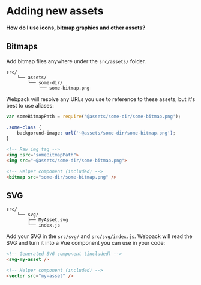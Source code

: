 # Adding new assets

**How do I use icons, bitmap graphics and other assets?**

## Bitmaps

Add bitmap files anywhere under the `src/assets/` folder.

```
src/
	└── assets/
		└── some-dir/
			└── some-bitmap.png
```

Webpack will resolve any URLs you use to reference to these assets, but it's best to use aliases:

```js
var someBitmapPath = require('@assets/some-dir/some-bitmap.png');
```

```scss
.some-class {
	backgorund-image: url('~@assets/some-dir/some-bitmap.png');
}
```

```html
<!-- Raw img tag -->
<img :src="someBitmapPath">
<img src="~@assets/some-dir/some-bitmap.png">

<!-- Helper component (included) -->
<bitmap src="some-dir/some-bitmap.png" />
```

## SVG

```
src/
	└── svg/
		├── MyAsset.svg
		└── index.js
```

Add your SVG in the `src/svg/` and `src/svg/index.js`. Webpack will read the SVG and turn it into a Vue component you can use in your code:

```html
<!-- Generated SVG component (included) -->
<svg-my-asset />

<!-- Helper component (included) -->
<vector src="my-asset" />
```
